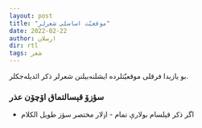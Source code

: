 ```yaml
---
layout: post
title: "موقعیّت اساسلی شعرلر"
date: 2022-02-22
author: ارسلان
dir: rtl
tags: شعر
---
```



بو یازېدا فرقلی موقعیّتلرده ایشلنه‌بیلنن شعرلر ذکر ائدیله‌جکلر.


### سؤزۆ قېسالتماق اۆچۆن عذر

* اگر ذکر قېلسام بولارې تمام - اۏلار مختصر سؤز طویل الکلام









